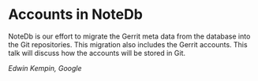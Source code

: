 # Accounts in NoteDb

NoteDb is our effort to migrate the Gerrit meta data from the database into the
Git repositories. This migration also includes the Gerrit accounts. This talk
will discuss how the accounts will be stored in Git.

*Edwin Kempin, Google*
